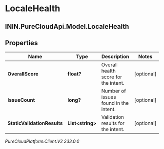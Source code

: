 # LocaleHealth

## ININ.PureCloudApi.Model.LocaleHealth

## Properties

|Name | Type | Description | Notes|
|------------ | ------------- | ------------- | -------------|
| **OverallScore** | **float?** | Overall health score for the intent. | [optional] |
| **IssueCount** | **long?** | Number of issues found in the intent. | [optional] |
| **StaticValidationResults** | **List&lt;string&gt;** | Validation results for the intent. | [optional] |



_PureCloudPlatform.Client.V2 233.0.0_

